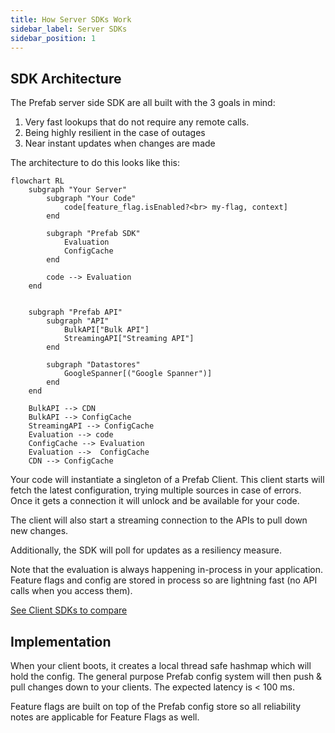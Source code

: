 ```yaml
---
title: How Server SDKs Work
sidebar_label: Server SDKs
sidebar_position: 1
---
```


## SDK Architecture

The Prefab server side SDK are all built with the 3 goals in mind:

1. Very fast lookups that do not require any remote calls.
2. Being highly resilient in the case of outages
3. Near instant updates when changes are made

The architecture to do this looks like this:

```mermaid
flowchart RL
    subgraph "Your Server"
        subgraph "Your Code"
            code[feature_flag.isEnabled?<br> my-flag, context]
        end

        subgraph "Prefab SDK"
            Evaluation
            ConfigCache
        end

        code --> Evaluation
    end


    subgraph "Prefab API"
        subgraph "API"
            BulkAPI["Bulk API"]
            StreamingAPI["Streaming API"]
        end

        subgraph "Datastores"
            GoogleSpanner[("Google Spanner")]
        end
    end

    BulkAPI --> CDN
    BulkAPI --> ConfigCache
    StreamingAPI --> ConfigCache
    Evaluation --> code
    ConfigCache --> Evaluation
    Evaluation -->  ConfigCache
    CDN --> ConfigCache
```

Your code will instantiate a singleton of a Prefab Client. This client starts will fetch the latest configuration, trying
multiple sources in case of errors. Once it gets a connection it will unlock and be available for your code.

The client will also start a streaming connection to the APIs to pull down new changes.

Additionally, the SDK will poll for updates as a resiliency measure.

Note that the evaluation is always happening in-process in your application.
Feature flags and config are stored in process so are lightning fast (no API calls when you access them).

[See Client SDKs to compare](/docs/explanations/concepts/client-sdks.md)

## Implementation

When your client boots, it creates a local thread safe hashmap which will hold the config.
The general purpose Prefab config system will then push & pull changes down to your clients.
The expected latency is < 100 ms.

Feature flags are built on top of the Prefab config store so all reliability notes are applicable for Feature Flags as well.
